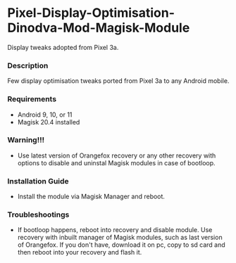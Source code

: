# Pixel-Display-Optimisation-Dinodva-Mod-Magisk-Module
Display tweaks adopted from Pixel 3a.

### Description
Few display optimisation tweaks ported from Pixel 3a to any Android mobile.

### Requirements
* Android 9, 10, or 11
* Magisk 20.4 installed

### Warning!!!
* Use latest version of Orangefox recovery or any other recovery with options to disable and uninstal Magisk modules in case of bootloop.

### Installation Guide
* Install the module via Magisk Manager and reboot.

### Troubleshootings
* If bootloop happens, reboot into recovery and disable module. Use recovery with inbuilt manager of Magisk modules, such as last version of Orangefox. If you don't have, download it on pc, copy to sd card and then reboot into your recovery and flash it.

